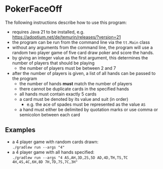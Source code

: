 # PokerFaceOff

The following instructions describe how to use this program:

- requires Java 21 to be installed, e.g. https://adoptium.net/de/temurin/releases/?version=21
- the program can be run from the command line via the `tt.Main` class
- without any arguments from the command line, the program will use a random two player game of five card draw poker and score the hands.
- by giving an integer value as the first argument, this determines the number of players that should be playing
  - the number of players must be between 2 and 7
- after the number of players is given, a list of all hands can be passed to the program
  - the number of hands **must** match the number of players
  - there cannot be duplicate cards in the specified hands
  - all hands must contain exactly 5 cards
  - a card must be denoted by its value and suit (in order)
    - e.g. the ace of spades must be represented as the value `AS`
  - a hand must either be delimited by quotation marks or use comma or semicolon between each card


## Examples
- a 4 player game with random cards drawn: \
`./gradlew run --args "4"`
- a 4 player game with all hands specified: \
`./gradlew run --args "4 AS,AH,3D,2S,5D AD,4D,TH,TS,TC 4H,4S,4C,6H,8D 7H,7D,7S,7C,3H"`
